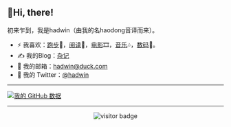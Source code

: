 ## 👋Hi, there!
初来乍到，我是hadwin（由我的名haodong音译而来）。
- ⚡ 我喜欢：[跑步](https://hadwinn.github.io/running_page/)🏃‍，[阅读](https://hadwin.notion.site/Book-Tracker-762e274777c54afa8827c82b030e16b6?pvs=4)📕，[电影](https://letterboxd.com/hadwin/)🎞️，[音乐](https://open.spotify.com/user/31rcaefx6jbcvcwjwqs7huoydxbq)🎶，[数码](https://hadwinn.github.io/#/posts/9)📱。
- ✍️ 我的Blog：[杂记](https://hadwinn.github.io/)
- 📮 我的邮箱：[hadwin@duck.com](mailto:hadwin@dock.com)
-   🐧 我的 Twitter：[@hadwin](https://twitter.com/hadwinjia)
---
[![我的 GitHub 数据](https://github-readme-stats.vercel.app/api?username=hadwinn)]()


---
<p align="center">

<!--<img src="https://visitor-badge.glitch.me/badge?page_id=halfrost.halfrost" alt="visitor badge"/>-->

<img src="https://visitor-badge.laobi.icu/badge?page_id=hadwinn.hadwinn" alt="visitor badge"/>

</p>
